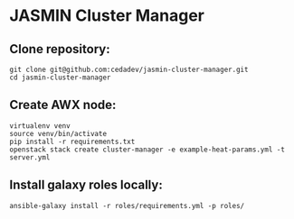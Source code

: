 # JASMIN Cluster Manager

## Clone repository:

	git clone git@github.com:cedadev/jasmin-cluster-manager.git
	cd jasmin-cluster-manager

## Create AWX node:

	virtualenv venv
	source venv/bin/activate
	pip install -r requirements.txt
	openstack stack create cluster-manager -e example-heat-params.yml -t server.yml

## Install galaxy roles locally:

	ansible-galaxy install -r roles/requirements.yml -p roles/
